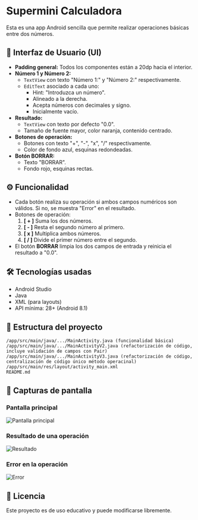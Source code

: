 # Supermini Calculadora

Esta es una app Android sencilla que permite realizar operaciones básicas entre dos números.

## 📱 Interfaz de Usuario (UI)

- **Padding general:** Todos los componentes están a 20dp hacia el interior.
- **Número 1 y Número 2:**
    - `TextView` con texto "Número 1:" y "Número 2:" respectivamente.
    - `EditText` asociado a cada uno:
        - Hint: "Introduzca un número".
        - Alineado a la derecha.
        - Acepta números con decimales y signo.
        - Inicialmente vacío.
- **Resultado:**
    - `TextView` con texto por defecto "0.0".
    - Tamaño de fuente mayor, color naranja, contenido centrado.
- **Botones de operación:**
    - Botones con texto "+", "-", "x", "/" respectivamente.
    - Color de fondo azul, esquinas redondeadas.
- **Botón BORRAR:**
    - Texto "BORRAR".
    - Fondo rojo, esquinas rectas.

## ⚙️ Funcionalidad

- Cada botón realiza su operación si ambos campos numéricos son válidos. Si no, se muestra "Error" en el resultado.
- Botones de operación:
    1. **[ + ]** Suma los dos números.
    2. **[ - ]** Resta el segundo número al primero.
    3. **[ x ]** Multiplica ambos números.
    4. **[ / ]** Divide el primer número entre el segundo.
- El botón **BORRAR** limpia los dos campos de entrada y reinicia el resultado a "0.0".

## 🛠️ Tecnologías usadas

- Android Studio
- Java
- XML (para layouts)
- API mínima: 28+ (Android 8.1)

## 📂 Estructura del proyecto

```
/app/src/main/java/.../MainActivity.java (funcionalidad básica)
/app/src/main/java/.../MainActivityV2.java (refactorización de código, incluye validación de campos con Pair)
/app/src/main/java/.../MainActivityV3.java (refactorización de código, centralización de código único método operacinal)
/app/src/main/res/layout/activity_main.xml
README.md
```

## 📸 Capturas de pantalla

### Pantalla principal

![Pantalla principal](screenshots/inicio.png)

### Resultado de una operación

![Resultado](screenshots/normal.png)

### Error en la operación

![Error](screenshots/error.png)

## 📄 Licencia

Este proyecto es de uso educativo y puede modificarse libremente.